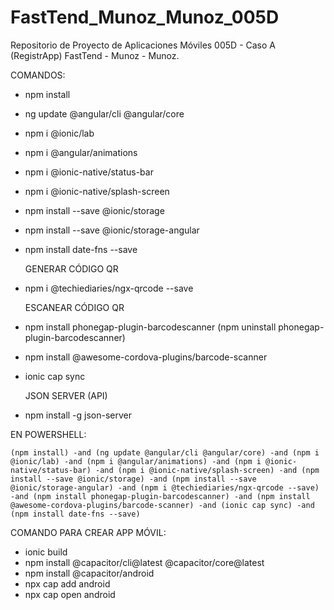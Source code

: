 # FastTend_Munoz_Munoz_005D
Repositorio de Proyecto de Aplicaciones Móviles 005D - Caso A (RegistrApp) FastTend - Munoz - Munoz.

COMANDOS:
- npm install
- ng update @angular/cli @angular/core
- npm i @ionic/lab
- npm i @angular/animations
- npm i @ionic-native/status-bar
- npm i @ionic-native/splash-screen
- npm install --save @ionic/storage
- npm install --save @ionic/storage-angular
- npm install date-fns --save

    GENERAR CÓDIGO QR
- npm i @techiediaries/ngx-qrcode --save

    ESCANEAR CÓDIGO QR
- npm install phonegap-plugin-barcodescanner (npm uninstall phonegap-plugin-barcodescanner)
- npm install @awesome-cordova-plugins/barcode-scanner
- ionic cap sync

    JSON SERVER (API)
- npm install -g json-server

EN POWERSHELL:
```
(npm install) -and (ng update @angular/cli @angular/core) -and (npm i @ionic/lab) -and (npm i @angular/animations) -and (npm i @ionic-native/status-bar) -and (npm i @ionic-native/splash-screen) -and (npm install --save @ionic/storage) -and (npm install --save @ionic/storage-angular) -and (npm i @techiediaries/ngx-qrcode --save) -and (npm install phonegap-plugin-barcodescanner) -and (npm install @awesome-cordova-plugins/barcode-scanner) -and (ionic cap sync) -and (npm install date-fns --save)
```


COMANDO PARA CREAR APP MÓVIL:
- ionic build
- npm install @capacitor/cli@latest @capacitor/core@latest
- npm install @capacitor/android
- npx cap add android
- npx cap open android